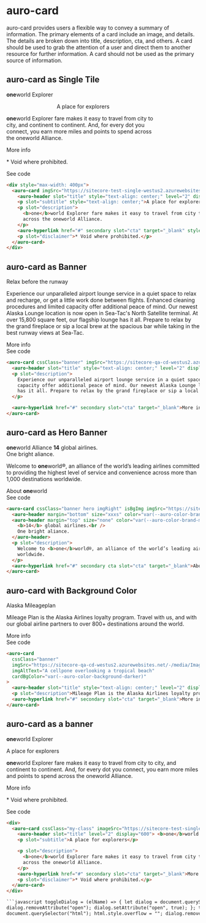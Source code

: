 # auro-card

auro-card provides users a flexible way to convey a summary of information. The primary elements of a card include an
image, and details. The details are broken down into title, description, cta, and others. A card should be used to
grab the attention of a user and direct them to another resource for further information. A card should not be used
as the primary source of information.

## auro-card as Single Tile

<div style="max-width: 400px" class="exampleWrapper">
  <auro-card
    imgSrc="https://sitecore-test-single-westus2.azurewebsites.net/-/media/Images/pages/examples/blue.png"
    imgAltText="This is an image of a logo">
    <auro-header slot="title" style="text-align: center;" level="2" display="600">
      <b>one</b>world Explorer
    </auro-header>
    <p slot="subtitle" style="text-align: center;">A place for explorers</p>
    <p slot="description">
      <b>one</b>world Explorer fare makes it easy to travel from city to city, and continent to continent.
      And, for every dot you connect, you earn more miles and points to spend across the oneworld Alliance.
    </p>
    <auro-hyperlink href="#" secondary slot="cta" target="_blank" style="text-align: center;">More info</auro-hyperlink>
    <p slot="disclaimer">
      * Void where prohibited.
    </p>
  </auro-card>
</div>
  
<auro-accordion lowProfile justifyRight>
<span slot="trigger">See code</span>

```html
<div style="max-width: 400px">
  <auro-card imgSrc="https://sitecore-test-single-westus2.azurewebsites.net/-/media/Images/pages/examples/blue.png" imgAltText="This is an image of a logo">
    <auro-header slot="title" style="text-align: center;" level="2" display="600"> <b>one</b>world Explorer </auro-header>
    <p slot="subtitle" style="text-align: center;">A place for explorers</p>
    <p slot="description">
      <b>one</b>world Explorer fare makes it easy to travel from city to city, and continent to continent. And, for every dot you connect, you earn more miles and points to spend
      across the oneworld Alliance.
    </p>
    <auro-hyperlink href="#" secondary slot="cta" target="_blank" style="text-align: center;">More info</auro-hyperlink>
    <p slot="disclaimer">* Void where prohibited.</p>
  </auro-card>
</div>
```

</auro-accordion>

## auro-card as Banner

<div class="exampleWrapper">
  <auro-card
    cssClass="banner"
    imgSrc="https://sitecore-qa-cd-westus2.azurewebsites.net/-/media/Images/pages/examples/lounge.png"
    imgAltText="Lounge amenities">
    <auro-header slot="title" level="2" display="700">
      Relax before the runway
    </auro-header>
    <p slot="description">
      Experience our unparalleled airport lounge service in a quiet space to relax and recharge, or get a little work
      done between flights. Enhanced cleaning procedures and limited capacity offer additional peace of mind. Our
      newest Alaska Lounge location is now open in Sea-Tac's North Satellite terminal. At over 15,800 square feet,
      our flagship lounge has it all. Prepare to relax by the grand fireplace or sip a local brew at the spacious bar
      while taking in the best runway views at Sea-Tac.
    </p>
<auro-hyperlink href="#" secondary slot="cta" target="_blank">More info</auro-hyperlink>
  </auro-card>
</div>
  
<auro-accordion lowProfile justifyRight>
<span slot="trigger">See code</span>

```html
<auro-card cssClass="banner" imgSrc="https://sitecore-qa-cd-westus2.azurewebsites.net/-/media/Images/pages/examples/lounge.png" imgAltText="Lounge amenities">
  <auro-header slot="title" style="text-align: center;" level="2" display="600"> Relax before the runway </auro-header>
  <p slot="description">
    Experience our unparalleled airport lounge service in a quiet space to relax and recharge, or get a little work done between flights. Enhanced cleaning procedures and limited
    capacity offer additional peace of mind. Our newest Alaska Lounge location is now open in Sea-Tac's North Satellite terminal. At over 15,800 square feet, our flagship lounge
    has it all. Prepare to relax by the grand fireplace or sip a local brew at the spacious bar while taking in the best runway views at Sea-Tac.
  </p>

  <auro-hyperlink href="#" secondary slot="cta" target="_blank">More info</auro-hyperlink>
</auro-card>
```

</auro-accordion>

## auro-card as Hero Banner

<div class="exampleWrapper">
  <auro-card
    cssClass="banner hero imgRight"
    imgSrc="https://sitecore-qa-cd-westus2.azurewebsites.net/-/media/Images/pages/examples/yellow.png"
    imgAltText="Airport gates">
    <auro-header margin="bottom" size="xxxs" color="var(--auro-color-brand-midnight-400)" slot="title" level="6" display="300">
      <b>one</b>world Alliance
    </auro-header>
    <auro-header margin="top" size="none" color="var(--auro-color-brand-midnight-400)" slot="subtitle" level="2" display="600">
      <b>14</b> global airlines.<br>
      One bright aliance.
    </auro-header>
    <p slot="description">
      Welcome to <b>one</b>world®, an alliance of the world’s leading airlines committed to providing the highest level
      of service and convenience across more than 1,000 destinations worldwide.
    </p>
    <auro-hyperlink href="#" secondary cta slot="cta" target="_blank">About <b>one</b>world</auro-hyperlink>
  </auro-card>
</div>
  
<auro-accordion lowProfile justifyRight>
<span slot="trigger">See code</span>

```html
<auro-card cssClass="banner hero imgRight" isBgImg imgSrc="https://sitecore-qa-cd-westus2.azurewebsites.net/-/media/Images/pages/examples/yellow.png" imgAltText="Airport gates">
  <auro-header margin="bottom" size="xxxs" color="var(--auro-color-brand-midnight-400)" slot="title" level="6" display="300"> <b>one</b>world Alliance </auro-header>
  <auro-header margin="top" size="none" color="var(--auro-color-brand-midnight-400)" slot="subtitle" level="2" display="600">
    <b>14</b> global airlines.<br />
    One bright aliance.
  </auro-header>
  <p slot="description">
    Welcome to <b>one</b>world®, an alliance of the world’s leading airlines committed to providing the highest level of service and convenience across more than 1,000 destinations
    worldwide.
  </p>
  <auro-hyperlink href="#" secondary cta slot="cta" target="_blank">About <b>one</b>world</auro-hyperlink>
</auro-card>
```

</auro-accordion>

## auro-card with Background Color

<div class="exampleWrapper">
  <auro-card
    cssClass="banner imgRight"
    isBgImg
    imgSrc="https://sitecore-qa-cd-westus2.azurewebsites.net/-/media/Images/pages/examples/ocean.png"
    imgAltText="A cellpone overlooking a tropical beach"
    cardBgColor="var(--auro-color-background-darker)">
    <auro-header slot="title" color="var(--auro-color-text-primary-on-dark)" level="2" display="600">
      Alaska Mileageplan
    </auro-header>
    <p slot="description" style="color:var(--auro-color-text-primary-on-dark)">
      Mileage Plan is the Alaska Airlines loyalty program. Travel with us, and with our global airline partners to over
      800+ destinations around the world.
    </p>
    <auro-hyperlink href="#" cta onDark primary slot="cta" target="_blank">More info</auro-hyperlink>
  </auro-card>
</div>
  
<auro-accordion lowProfile justifyRight>
<span slot="trigger">See code</span>

```html
<auro-card
  cssClass="banner"
  imgSrc="https://sitecore-qa-cd-westus2.azurewebsites.net/-/media/Images/pages/examples/ocean.png"
  imgAltText="A cellpone overlooking a tropical beach"
  cardBgColor="var(--auro-color-background-darker)"
>
  <auro-header slot="title" style="text-align: center;" level="2" display="600"> Alaska Mileageplan </auro-header>
  <p slot="description">Mileage Plan is the Alaska Airlines loyalty program. Travel with us, and with our global airline partners to over 800+ destinations around the world.</p>
  <auro-hyperlink href="#" secondary slot="cta" target="_blank">More info</auro-hyperlink>
</auro-card>
```

</auro-accordion>

## auro-card as a banner

<div>
  <auro-card
    cssClass="my-class banner"
    imgSrc="https://sitecore-test-single-westus2.azurewebsites.net/-/media/Images/pages/examples/blue.png"
    imgAltText="This is an image of a logo">
      <auro-header slot="title" level="2" display="600"> <b>one</b>world Explorer</auro-header>
      <p slot="subtitle">A place for explorers</p>
      <p slot="description">
        <b>one</b>world Explorer fare makes it easy to travel from city to city, and continent to continent. And, for every dot you connect, you earn more miles and points to spend
        across the oneworld Alliance.
      </p>
      <auro-hyperlink href="#" secondary slot="cta" target="_blank">More info</auro-hyperlink>
      <p slot="disclaimer">* Void where prohibited.</p>
  </auro-card>
</div>
<auro-accordion lowProfile justifyRight>
<span slot="trigger">See code</span>

````html
<div>
  <auro-card cssClass="my-class" imageSrc="https://sitecore-test-single-westus2.azurewebsites.net/-/media/Images/pages/examples/blue.png" imageAlt="This is an image of a logo">
    <auro-header slot="title" level="2" display="600"> <b>one</b>world Explorer </auro-header>
    <p slot="subtitle">A place for explorers</p>

    <p slot="description">
      <b>one</b>world Explorer fare makes it easy to travel from city to city, and continent to continent. And, for every dot you connect, you earn more miles and points to spend
      across the oneworld Alliance.
    </p>
    <auro-hyperlink href="#" secondary slot="cta" target="_blank">More info</auro-hyperlink>
    <p slot="disclaimer">* Void where prohibited.</p>
  </auro-card>
</div>

```javascript toggleDialog = (elName) => { let dialog = document.querySelector(elName); const html = document.querySelector("html"); html.style.overflow = "hidden";
dialog.removeAttribute("open"); dialog.setAttribute("open", true); }; toggleDialogClose = (elName) => { let dialog = document.querySelector(elName); const html =
document.querySelector("html"); html.style.overflow = ""; dialog.removeAttribute("open"); };
````
